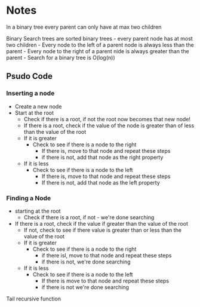 # Notes

In a binary tree every parent can only have at max two children

Binary Search trees are sorted binary trees
    - every parent node has at most two children
    - Every node to the left of a parent node is always less than the parent
    - Every node to the right of a parent nide is always greater than the parent
    - Search for a binary tree is O(log(n))

## Psudo Code

### Inserting a node

- Create a new node
- Start at the root
  - Check if there is a root, if not the root now becomes that new node!
  - If there is a root, check if the value of the node is greater than of less than the value of the root
  - If it is greater
    - Check to see if there is a node to the right
      - If there is, move to that node and repeat these steps
      - if there is not, add that node as the right property
  - If it is less
    - Check to see if there is a node to the left
      - If there is, move to that node and repeat these steps
      - If there is not, add that node as the left property

### Finding a Node

- starting at the root
  - Check if there is a root, if not - we're done searching
- If there is a root, check if the value if greater than the value of the root
  - If not, check to see if there value is greater than or less than the value of the root
  - If it is greater
    - Check to see if there is a node to the right
      - if there isl, move to that node and repeat these steps
      - if there is not, we're done searching
  - If it is less
    - Check to see if there is a node to the left
      - If there is move to that node and repeat these steps
      - if there is not we're done searching

Tail recursive function